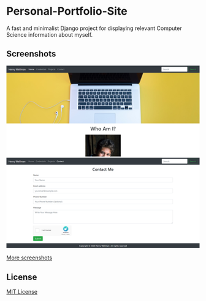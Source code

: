 # Personal-Portfolio-Site
A fast and minimalist Django project for displaying relevant Computer Science information about myself.

## Screenshots
<img src="screenshots/homeTop.PNG" alt-text="Screenshot">
<img src="screenshots/contact.PNG" alt-text="Screenshot">



[More screenshots](screenshots/)


## License

[MIT License](LICENSE)

